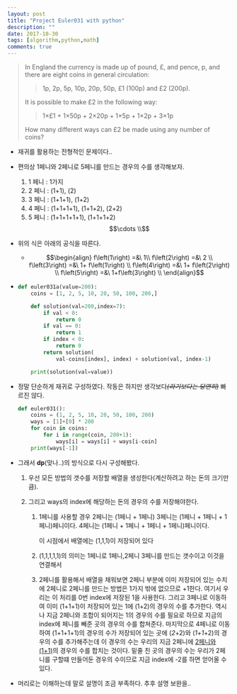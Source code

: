 ```yaml
---
layout: post
title: "Project Euler031 with python"
description: ""
date: 2017-10-30
tags: [algorithm,python,math]
comments: true
---
```


> In England the currency is made up of pound, £, and pence, p, and there are eight coins in general circulation:
>
> > 1p, 2p, 5p, 10p, 20p, 50p, £1 (100p) and £2 (200p).
>
> It is possible to make £2 in the following way:
>
> > 1×£1 + 1×50p + 2×20p + 1×5p + 1×2p + 3×1p
>
> How many different ways can £2 be made using any number of coins?

- 재귀를 활용하는 전형적인 문제이다..

- 편의상 1페니와 2페니로 5페니를 만드는 경우의 수를 생각해보자.

  1. 1 페니 : 1가지
  2. 2 페니 : (1+1), (2)
  3. 3 페니 : (1+1+1), (1+2)
  4. 4 페니 : (1+1+1+1), (1+1+2), (2+2)
  5. 5 페니 : (1+1+1+1+1), (1+1+1+2) $$\cdots \\$$

- 위의 식은 아래의 공식을 따른다.

  - $$\begin{align}
    	f\left(1\right) =&\  1\\
    	f\left(2\right) =&\  2 \\
    	f\left(3\right) =&\  1+ f\left(1\right) \\
    	f\left(4\right) =&\  1+ f\left(2\right) \\
    	f\left(5\right) =&\  1+f\left(3\right)  \\
    \end{align}$$

- ```python
  def euler031a(value=200):
      coins = [1, 2, 5, 10, 20, 50, 100, 200,]

      def solution(val=200,index=7):
          if val < 0:
              return 0
          if val == 0:
              return 1
          if index < 0:
              return 0
          return solution(
              val-coins[index], index) + solution(val, index-1)

      print(solution(val=value))
  ```

- 정말 단순하게 재귀로 구성하였다. 작동은 하지만 생각보다~~*(라기보다는 당연히)*~~ 빠르진 않다.

  ```python
  def euler031():
      coins = (1, 2, 5, 10, 20, 50, 100, 200)
      ways = [1]+[0] * 200
      for coin in coins:
          for i in range(coin, 200+1):
              ways[i] = ways[i] + ways[i-coin]
      print(ways[-1])
  ```

- 그래서 **dp**(맞나..)의 방식으로 다시 구성해봤다.

  1. 우선 모든 방법의 갯수를 저장할 배열을 생성한다(계산하려고 하는 돈의 크기만큼).

  2. 그리고 ways의 index에 해당하는 돈의 경우의 수를 저장해야한다.  

     1. 1페니를 사용할 경우
        2페니는 (1페니 + 1페니)
        3페니는 (1페니 + 1페니 + 1페니)페니이다.
        4페니는 (1페니 + 1페니 + 1페니 + 1페니)페니이다.

        이 시점에서 배열에는 (1,1,1)이 저장되어 있다

     2. (1,1,1,1,1)의 의미는 1페니로 1페니,2페니 3페니를 만드는 갯수이고 이것을 연결해서

     3. 2페니를 활용해서 배열을 채워보면
        2페니 부분에 이미 저장되어 있는 수치에 2페니로 2페니를 만드는 방법은 1가지 밖에 없으므로 +1한다. 여기서 우리는 이 처리를 0번 index에 저장된 1을 사용한다.
        그리고 3페니로 이동하여 이미 (1+1+1)이 저장되어 있는 1에 (1+2)의 경우의 수를 추가한다. 역시나 지금 2페니와 조합이 되어지는 1의 경우의 수를 필요로 하므로 지금의 index에 페니를 빼준 곳의 경우의 수를 합쳐준다.
        마지막으로 4페니로 이동하여 (1+1+1+1)의 경우의 수가 저장되어 있는 곳에 (*2*+2)와 (*1+1*+2)의 경우의 수를 추가해주는데 이 경우의 수는 우리의 지금 2페니에 <u>2페니와 (1+1)</u>의 경우의 수를 합치는 것이다. 밑줄 친 곳의 경우의 수는 우리가 2페니를 구할떄 만들어둔 경우의 수이므로 지금 index에 -2를 하면 얻어올 수 있다.

- 머리로는 이해하는데 말로 설명이 조금 부족하다. 추후 설명 보완을..
